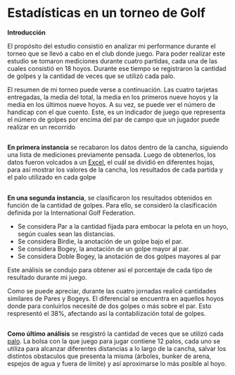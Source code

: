 # Estadísticas en un torneo de Golf
**Introducción**

El propósito del estudio consistió en analizar mi performance durante el torneo que se llevó a cabo en el club donde juego. Para poder realizar este estudio se tomaron mediciones durante cuatro partidas, cada una de las cuales consistió en 18 hoyos. Durante ese tiempo se registraron la cantidad de golpes y la cantidad de veces que se utilizó cada palo.

El resumen de mi torneo puede verse a continuación. Las cuatro tarjetas entregadas, la media del total, la media en los primeros nueve hoyos y la media en los últimos nueve hoyos. A su vez, se puede ver el número de handicap con el que cuento. Este, es un indicador de juego que representa el número de golpes por encima del par de campo que un jugador puede realizar en un recorrido

##
**En primera instancia** se recabaron los datos dentro de la cancha, siguiendo una lista de mediciones previamente pensada. Luego de obtenerlos, los datos fueron volcados a un [Excel](https://github.com/Esargenti/Pdata/blob/main/Excel%20Estadisticas.xlsx), el cuál se dividió en diferentes hojas, para así mostrar los valores de la cancha, los resultados de cada partida y el palo utilizado en cada golpe
##

**En una segunda instancia**, se clasificaron los resultados obtenidos en función de la cantidad de golpes. Para ello, se consideró la clasificación definida por la International Golf Federation. 

- Se considera Par a la cantidad fijada para embocar la pelota en un hoyo, según cuales sean las distancias.
- Se considera Birdie, la anotación de un golpe bajo el par.
- Se considera Bogey, la anotación de un golpe mayor al par.
- Se considera Doble Bogey, la anotación de dos golpes mayores al par
 
 Este análisis se condujo para obtener así el porcentaje de cada tipo de resultado durante mi juego. 
 
 Como se puede apreciar, durante las cuatro jornadas realicé cantidades similares de Pares y Bogeys. El diferencial se encuentra en aquellos hoyos donde para conluirlos necesité de dos golpes o más sobre el par. Esto respresentó el 38%, afectando así la contabilización total de golpes.

##
**Como último análisis** se resgistró la cantidad de veces que se utilizó cada [palo](https://esargenti.github.io/Pdata/tarjeta.html). La bolsa con la que juego para jugar contiene 12 palos, cada uno se utiliza para alcanzar diferentes distancias a lo largo de la cancha, salvar los distintos obstaculos que presenta la misma (árboles, bunker de arena, espejos de agua y fuera de límite) y así aproximarse lo más posible al hoyo.
